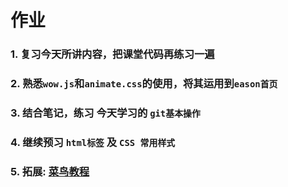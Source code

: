 # 作业

### 1. 复习今天所讲内容，把课堂代码再练习一遍

### 2. 熟悉`wow.js`和`animate.css`的使用，将其运用到`eason首页`

### 3. 结合笔记，练习 今天学习的 `git基本操作`

### 4. 继续预习 `html标签` 及 `CSS 常用样式`

### 5. 拓展: [菜鸟教程](http://www.runoob.com/)

